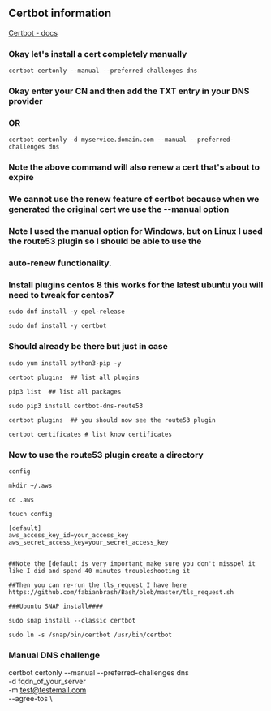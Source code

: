 ## Certbot information


[Certbot - docs](https://certbot.eff.org/docs/using.html?highlight=dns)



### Okay let's install a cert completely manually

````
certbot certonly --manual --preferred-challenges dns
````

### Okay enter your CN and then add the TXT entry in your DNS provider

### OR

````
certbot certonly -d myservice.domain.com --manual --preferred-challenges dns
````

### Note the above command will also renew a cert that's about to expire
### We cannot use the renew feature of certbot because when we generated the original cert we use the --manual option
### Note I used the manual option for Windows, but on Linux I used the route53 plugin so I should be able to use the 
### auto-renew functionality.

### Install plugins centos 8 this works for the latest ubuntu you will need to tweak for centos7

````
sudo dnf install -y epel-release

sudo dnf install -y certbot
````

### Should already be there but just in case

````
sudo yum install python3-pip -y

certbot plugins  ## list all plugins

pip3 list  ## list all packages

sudo pip3 install certbot-dns-route53

certbot plugins  ## you should now see the route53 plugin

certbot certificates # list know certificates

````

### Now to use the route53 plugin create a directory

```config```

````
mkdir ~/.aws

cd .aws

touch config

[default]
aws_access_key_id=your_access_key
aws_secret_access_key=your_secret_access_key
````

````

##Note the [default is very important make sure you don't misspel it like I did and spend 40 minutes troubleshooting it

##Then you can re-run the tls_request I have here https://github.com/fabianbrash/Bash/blob/master/tls_request.sh

###Ubuntu SNAP install####

sudo snap install --classic certbot

sudo ln -s /snap/bin/certbot /usr/bin/certbot

````

### Manual DNS challenge

certbot certonly --manual --preferred-challenges dns \
-d fqdn_of_your_server \
-m test@testemail.com \
--agree-tos \

